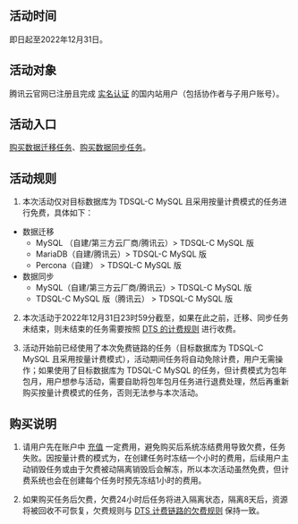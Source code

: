 ## 活动时间

即日起至2022年12月31日。

## 活动对象

腾讯云官网已注册且完成 [实名认证](https://cloud.tencent.com/document/product/378/3629) 的国内站用户（包括协作者与子用户账号）。

## 活动入口
[购买数据迁移任务](https://buy.cloud.tencent.com/migration)、[购买数据同步任务](https://buy.cloud.tencent.com/replication)。

## 活动规则

1. 本次活动仅对目标数据库为 TDSQL-C MySQL 且采用按量计费模式的任务进行免费，具体如下：

 - 数据迁移
    - MySQL （自建/第三方云厂商/腾讯云）> TDSQL-C MySQL 版
    - MariaDB（自建/腾讯云）> TDSQL-C MySQL 版
    - Percona（自建） > TDSQL-C MySQL 版
 - 数据同步
    - MySQL（自建/第三方云厂商/腾讯云）> TDSQL-C MySQL 版
    - TDSQL-C MySQL 版（腾讯云） > TDSQL-C MySQL 版

2. 本次活动于2022年12月31日23时59分截至，如果在此之前，迁移、同步任务未结束，则未结束的任务需要按照 [DTS 的计费规则](https://cloud.tencent.com/document/product/571/18736) 进行收费。

3. 活动开始前已经使用了本次免费链路的任务（目标数据库为 TDSQL-C MySQL 且采用按量计费模式），活动期间任务将自动免除计费，用户无需操作；如果使用了目标数据库为 TDSQL-C MySQL 的任务，但计费模式为包年包月，用户想参与活动，需要自助将包年包月任务进行退费处理，然后再重新购买按量计费模式的任务，否则无法参与本次活动。

## 购买说明

1. 请用户先在账户中 [充值](https://console.cloud.tencent.com/expense/recharge) 一定费用，避免购买后系统冻结费用导致欠费，任务失败。因按量计费的模式为，在创建任务时冻结一个小时的费用，后续用户主动销毁任务或由于欠费被动隔离销毁后会解冻，所以本次活动虽然免费，但计费系统也会在创建每个任务时预先冻结1小时的费用。

2. 如果购买任务后欠费，欠费24小时后任务将进入隔离状态，隔离8天后，资源将被回收不可恢复，欠费规则与 [DTS 计费链路的欠费规则](https://cloud.tencent.com/document/product/571/70470) 保持一致。

